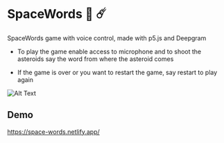 # SpaceWords 🚀 ☄️

SpaceWords game with voice control, made with p5.js and Deepgram

- To play the game enable access to microphone and to shoot the asteroids say the word from where the asteroid comes

- If the game is over or you want to restart the game, say restart to play again


![Alt Text](https://media.giphy.com/media/czVytZYX10SmtNVAvc/giphy.gif)

## Demo
https://space-words.netlify.app/


